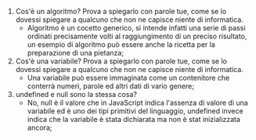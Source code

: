 1. Cos'è un algoritmo? Prova a spiegarlo con parole tue, come se lo dovessi spiegare a qualcuno che non ne capisce niente di informatica.
   - Algoritmo è un cocetto generico, si intende infatti una serie di passi ordinati precisamente volti al raggiungimento di un preciso risultato, un esempio di algoritmo può essere anche la ricetta per la preparazione di una pietanza;
2. Cos'è una variabile? Prova a spiegarlo con parole tue, come se lo dovessi spiegare a qualcuno che non ne capisce niente di informatica.
   - Una variabile può essere immaginata come un contenitore che conterrà numeri, parole ed altri dati di vario genere;
3. undefined e null sono la stessa cosa?
   - No, null è il valore che in JavaScript indica l'assenza di valore di una variabile ed è uno dei tipi primitivi del linguaggio, undefined invece indica che la variabile è stata dichiarata ma non è stat inizializzata ancora;
